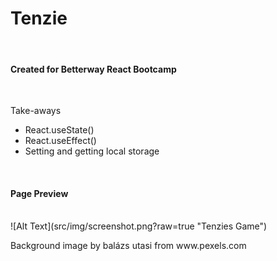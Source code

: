 <h1>Tenzie</h1>
<br />
<h4>Created for Betterway React Bootcamp</h4>
<br />
<p>Take-aways</p>
<ul>
<li>React.useState()</li>
<li>React.useEffect()</li>
<li>Setting and getting local storage</li>
</ul>
<br />
<h4>Page Preview</h4>
<br />
![Alt Text](src/img/screenshot.png?raw=true "Tenzies Game")
<br />
<p>Background image by balázs utasi from www.pexels.com</p>
